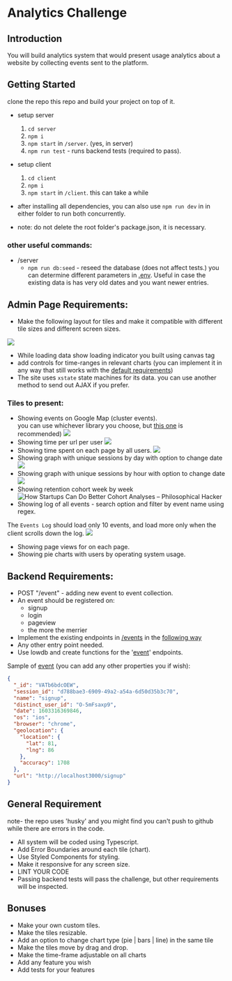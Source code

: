 # Analytics Challenge

## Introduction

You will build analytics system that would present usage analytics about a website by collecting events sent to the platform.

## Getting Started

clone the repo this repo and build your project on top of it.  

- setup server  
    1. `cd server`  
    3. `npm i` 
    3. `npm start` in `/server`. (yes, in server)
    4. `npm run test` - runs backend tests (required to pass).
- setup client  
    1. `cd client`  
    3. `npm i` 
    3. `npm start` in `/client`. this can take a while
- after installing all dependencies, you can also use `npm run dev` in in either folder to run both concurrently.

- note: do not delete the root folder's package.json, it is necessary.
  
### other useful commands:
- /server
    - `npm run db:seed` - reseed the database (does not affect tests.) you can determine different parameters in [.env](server/.env). Useful in case the existing data is has very old dates and you want newer entries. 

## Admin Page Requirements:

 - Make the following layout for tiles and make it compatible with different tile sizes and different screen sizes.

![](https://i.imgur.com/gtPzvXP.jpg)

 - While loading data show loading indicator you built using canvas tag
 - add controls for time-ranges in relevant charts (you can implement it in any way that still works with the [default requirements](backend.md)) 
 - The site uses `xstate` state machines for its data. you can use another method to send out AJAX if you prefer.

### Tiles to present:
 - Showing events on Google Map (cluster events).  
you can use whichever library you choose, but [this one](https://www.npmjs.com/package/@react-google-maps/api) is recommended) 
![](https://i.imgur.com/AOACrVj.png)
 - Showing time per url per user
![](https://i.imgur.com/FSQEHo7.png)
 - Showing time spent on each page by all users.
![](https://i.imgur.com/RFx8GFw.png)
 - Showing graph with unique sessions by day with option to change date
![](https://i.imgur.com/EPPmDjq.png)
 - Showing graph with unique sessions by hour with option to change date
![](https://i.imgur.com/6gJ7e1k.png)
 - Showing retention cohort week by week
![How Startups Can Do Better Cohort Analyses – Philosophical Hacker](https://www.philosophicalhacker.com/images/cohort-analysis.png)
 - Showing log of all events - search option and filter by event name using regex. 
 
 The `Events Log` should load only 10 events, and load more only when the client scrolls down the log. 
![](https://i.imgur.com/hFlqDbG.png)
 - Showing page views for on each page.
 - Showing pie charts with users by operating system usage.

## Backend Requirements:
 - POST "/event" - adding new event to event collection.
 - An event should be registered on:
    - signup
    - login
    - pageview
    - the more the merrier
 - Implement the existing endpoints in [/events](server/backend/event-routes.ts) in the [following way](backend.md) 
 - Any other entry point needed.
 - Use lowdb and create functions for the '[event](client/src/models/event.ts)' endpoints.
	
  Sample of [event](client/src/models/event.ts) (you can add any other properties you if wish):
```json
{
  "_id": "VATb6bdcOEW", 
  "session_id": "d788bae3-6909-49a2-a54a-6d50d35b3c70",  
  "name": "signup",  
  "distinct_user_id": "O-5mFsaxp9",  
  "date": 1603316369846,  
  "os": "ios",  
  "browser": "chrome",  
  "geolocation": {  
    "location": {
      "lat": 81,
      "lng": 86
    },  
    "accuracy": 1708
  },  
  "url": "http://localhost3000/signup"
}  

```
## General Requirement
note- the repo uses 'husky' and you might find you can't push to github while there are errors in the code.
- All system will be coded using Typescript.
- Add Error Boundaries around each tile (chart).
- Use Styled Components for styling.
- Make it responsive for any screen size.
- LINT YOUR CODE
- Passing backend tests will pass the challenge, but other requirements will be inspected.

## Bonuses
  - Make your own custom tiles.
  - Make the tiles resizable.
  - Add an option to change chart type (pie | bars | line) in the same tile 
  - Make the tiles move by drag and drop.
  - Make the time-frame adjustable on all charts
  - Add any feature you wish
  - Add tests for your features